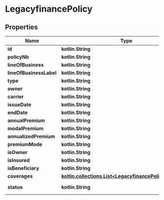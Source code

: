 
# LegacyfinancePolicy

## Properties
Name | Type | Description | Notes
------------ | ------------- | ------------- | -------------
**id** | **kotlin.String** |  |  [optional]
**policyNb** | **kotlin.String** |  |  [optional]
**lineOfBusiness** | **kotlin.String** |  |  [optional]
**lineOfBusinessLabel** | **kotlin.String** |  |  [optional]
**type** | **kotlin.String** |  |  [optional]
**owner** | **kotlin.String** |  |  [optional]
**carrier** | **kotlin.String** |  |  [optional]
**issueDate** | **kotlin.String** |  |  [optional]
**endDate** | **kotlin.String** |  |  [optional]
**annualPremium** | **kotlin.String** |  |  [optional]
**modalPremium** | **kotlin.String** |  |  [optional]
**annualizedPremium** | **kotlin.String** |  |  [optional]
**premiumMode** | **kotlin.String** |  |  [optional]
**isOwner** | **kotlin.String** |  |  [optional]
**isInsured** | **kotlin.String** |  |  [optional]
**isBeneficiary** | **kotlin.String** |  |  [optional]
**coverages** | [**kotlin.collections.List&lt;LegacyfinancePolicyCoverage&gt;**](LegacyfinancePolicyCoverage.md) |  |  [optional]
**status** | **kotlin.String** | Policy status |  [optional]



